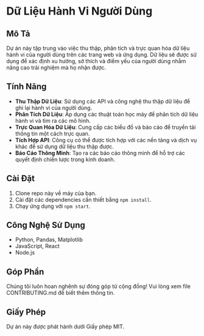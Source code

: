 # Dữ Liệu Hành Vi Người Dùng

## Mô Tả
Dự án này tập trung vào việc thu thập, phân tích và trực quan hóa dữ liệu hành vi của người dùng trên các trang web và ứng dụng. Dữ liệu sẽ được sử dụng để xác định xu hướng, sở thích và điểm yếu của người dùng nhằm nâng cao trải nghiệm mà họ nhận được.

## Tính Năng
- **Thu Thập Dữ Liệu**: Sử dụng các API và công nghệ thu thập dữ liệu để ghi lại hành vi của người dùng.
- **Phân Tích Dữ Liệu**: Áp dụng các thuật toán học máy để phân tích dữ liệu hành vi và tìm ra các mô hình.
- **Trực Quan Hóa Dữ Liệu**: Cung cấp các biểu đồ và báo cáo để truyền tải thông tin một cách trực quan.
- **Tích Hợp API**: Công cụ có thể được tích hợp với các nền tảng và dịch vụ khác để sử dụng dữ liệu thu thập được.
- **Báo Cáo Thông Minh**: Tạo ra các báo cáo thông minh để hỗ trợ các quyết định chiến lược trong kinh doanh.

## Cài Đặt
1. Clone repo này về máy của bạn.
2. Cài đặt các dependencies cần thiết bằng `npm install`.
3. Chạy ứng dụng với `npm start`.

## Công Nghệ Sử Dụng
- Python, Pandas, Matplotlib
- JavaScript, React
- Node.js

## Góp Phần
Chúng tôi luôn hoan nghênh sự đóng góp từ cộng đồng! Vui lòng xem file CONTRIBUTING.md để biết thêm thông tin.

## Giấy Phép
Dự án này được phát hành dưới Giấy phép MIT.
